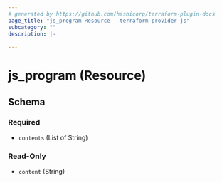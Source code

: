 ```yaml
---
# generated by https://github.com/hashicorp/terraform-plugin-docs
page_title: "js_program Resource - terraform-provider-js"
subcategory: ""
description: |-
  
---
```


# js_program (Resource)





<!-- schema generated by tfplugindocs -->
## Schema

### Required

- `contents` (List of String)

### Read-Only

- `content` (String)
